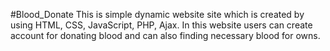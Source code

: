 #Blood_Donate
  This is simple dynamic website site which is created by using HTML, CSS, JavaScript, PHP, Ajax.
In this website users can create account for donating blood and can also finding necessary blood for owns.

